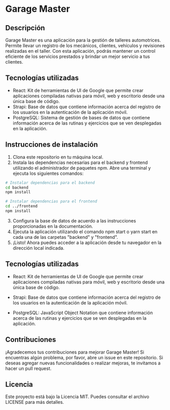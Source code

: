 # Garage Master

## Descripción

Garage Master es una aplicación para la gestión de talleres automotrices. Permite llevar un registro de los mecánicos, clientes, vehículos y revisiones realizadas en el taller. Con esta aplicación, podrás mantener un control eficiente de los servicios prestados y brindar un mejor servicio a tus clientes.

## Tecnologías utilizadas

- React: Kit de herramientas de UI de Google que permite crear aplicaciones compiladas nativas para móvil, web y escritorio desde una única base de código.
- Strapi: Base de datos que contiene información acerca del registro de los usuarios en la autenticación de la aplicación móvil.
- PostgreSQL: Sistema de gestión de bases de datos que contiene información acerca de las rutinas y ejercicios que se ven desplegadas en la aplicación.

## Instrucciones de instalación

1. Clona este repositorio en tu máquina local.
2. Instala las dependencias necesarias para el backend y frontend utilizando el administrador de paquetes npm. Abre una terminal y ejecuta los siguientes comandos:

```bash
# Instalar dependencias para el backend
cd backend
npm install

# Instalar dependencias para el frontend
cd ../frontend
npm install
```

3. Configura la base de datos de acuerdo a las instrucciones proporcionadas en la documentación.
4. Ejecuta la aplicación utilizando el comando npm start o yarn start en cada una de las carpetas "backend" y "frontend".
5. ¡Listo! Ahora puedes acceder a la aplicación desde tu navegador en la dirección local indicada.

## Tecnologías utilizadas

- React: Kit de herramientas de UI de Google que permite crear aplicaciones compiladas nativas para móvil, web y escritorio desde una única base de código.

- Strapi: Base de datos que contiene información acerca del registro de los usuarios en la autenticación de la aplicación móvil.

- PostgreSQL: JavaScript Object Notation que contiene información acerca de las rutinas y ejercicios que se ven desplegadas en la aplicación.

## Contribuciones

¡Agradecemos tus contribuciones para mejorar Garage Master! Si encuentras algún problema, por favor, abre un issue en este repositorio. Si deseas agregar nuevas funcionalidades o realizar mejoras, te invitamos a hacer un pull request.

## Licencia

Este proyecto está bajo la Licencia MIT. Puedes consultar el archivo LICENSE para más detalles.
